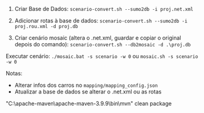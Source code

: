 1. Criar Base de Dados:
`scenario-convert.sh --sumo2db -i proj.net.xml`

2. Adicionar rotas à base de dados:
`scenario-convert.sh --sumo2db -i proj.rou.xml -d proj.db`

3. Criar cenário mosaic (altera o .net.xml, guardar e copiar o original depois do comando):
`scenario-convert.sh --db2mosaic -d .\proj.db`

Executar cenário:
`./mosaic.bat -s scenario -w 0`
ou
`mosaic.sh -s scenario -w 0`

Notas:
- Alterar infos dos carros no `mapping/mapping_config.json`
- Atualizar a base de dados se alterar o .net.xml ou as rotas

"C:\apache-maven\apache-maven-3.9.9\bin\mvn" clean package
